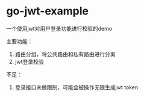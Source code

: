 # go-jwt-example

一个使用jwt对用户登录功能进行校验的demo  

主要功能：  
1. 路由分组，将公共路由和私有路由进行分离
2. jwt登录校验

不足：  
1. 登录接口未做限制，可能会被操作无限生成jwt token
